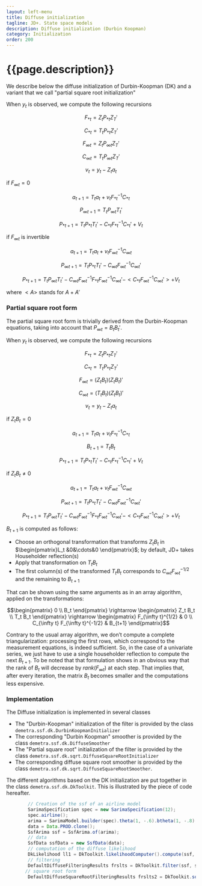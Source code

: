 ```yaml
---
layout: left-menu
title: Diffuse initialization
tagline: JD+. State space models
description: Diffuse initialization (Durbin Koopman)
category: Initialization
order: 200
---
```

# {{page.description}}

We describe below the diffuse initialization of Durbin-Koopman (DK) and a variant that we call "partial square root initialization"

When $y_t$ is observed, we compute the following recursions 

$$ F_{*t} = Z_t P_{*t} Z_T' $$

$$ C_{*t} = T_t P_{*t} Z_T' $$

$$ F_{\infty t} = Z_t P_{\infty t} Z_T' $$

$$ C_{\infty t} = T_t P_{\infty t} Z_T' $$

$$ v_t = y_t - Z_t a_t $$

if $F_{\infty t}=0$

$$ a_{t+1} = T_t a_t + v_t F_{* t}^{-1} C_{* t} $$

$$ P_{\infty t+1} = T_t P_{\infty t} T_t'$$

$$ P_{* t+1} = T_t P_{*t} T_t' - C_{*t}  F_{*t}^{-1} C_{* t}'  + V_t$$

if $F_{\infty t}$ is invertible

$$ a_{t+1} = T_t a_t + v_t F_{\infty t}^{-1} C_{\infty t} $$

$$ P_{\infty t+1} = T_t P_{* t} T_t' - C_{\infty t} F_{\infty t}^{-1}  C_{\infty t}'$$

$$ P_{* t+1} = T_t P_{\infty t} T_t' - C_{\infty t} F_{\infty t}^{-1} F_{*t} F_{\infty t}^{-1} C_{\infty t}' - < C_{* t} F_{\infty t}^{-1} C_{\infty t}'> + V_t$$

where $\lt A \gt$ stands for $A+A'$



### Partial square root form

The partial square root form is trivially derived from the Durbin-Koopman equations, taking into account that $P_{\infty t}=B_t B_t'$.  

When $y_t$ is observed, we compute the following recursions 

$$ F_{*t} = Z_t P_{*t} Z_T' $$

$$ C_{*t} = T_t P_{*t} Z_T' $$

$$ F_{\infty t} = \left(Z_t B_t \right) \left(Z_t B_t \right)' $$

$$ C_{\infty t} = \left(T_t B_t \right) \left(Z_t B_t \right)' $$

$$ v_t = y_t - Z_t a_t $$

if $Z_t B_t=0$

$$ a_{t+1} = T_t a_t + v_t F_{* t}^{-1} C_{* t} $$

$$ B_{t+1} = T_t B_t$$

$$ P_{* t+1} = T_t P_{* t} T_t' - C_{*t}  F_{*t}^{-1} C_{*t}'  + V_t$$


if $Z_t B_t \neq 0$

$$ a_{t+1} = T_t a_t + v_t F_{\infty t}^{-1} C_{\infty t} $$

$$ P_{\infty t+1} = T_t P_{* t} T_t' - C_{\infty t} F_{\infty t}^{-1}  C_{\infty t}'$$

$$ P_{* t+1} = T_t P_{\infty t} T_t' - C_{\infty t} F_{\infty t}^{-1} F_{*t} F_{\infty t}^{-1} C_{\infty t}' - < C_{* t} F_{\infty t}^{-1} C_{\infty t}'> + V_t$$

$B_{t+1}$ is computed as follows:

* Choose an orthogonal transformation that transforms $Z_t B_t$ in $\begin{pmatrix}L_t &0&\cdots&0 \end{pmatrix}$; by default, JD+ takes Householder reflection(s)
* Apply that transformation on $T_t B_t$
* The first column(s) of the transformed $T_t B_t$ corresponds to $C_{\infty t} F_{\infty t}^{-1/2}$ and the remaining to $B_{t+1}$

That can be shown using the same arguments as in an array algorithm, applied on the transformations:

$$\begin{pmatrix} 0 \\ B_t \end{pmatrix} \rightarrow \begin{pmatrix} Z_t B_t \\ T_t B_t \end{pmatrix} \rightarrow \begin{pmatrix} F_{\infty t}^{1/2} & 0 \\ C_{\infty t} F_{\infty t}^{-1/2} & B_{t+1} \end{pmatrix}$$

Contrary to the usual array algorithm, we don’t compute a complete triangularization: processing the first rows, which correspond to the measurement equations, is indeed sufficient. So, in the case of a univariate series, we just have to use a single householder reflection to compute the next $B_{t+1}$. 
To be noted that that formulation shows in an obvious way that the rank of $B_t$ will decrease by $rank(F_{\infty t})$ at each step. That implies that, after every iteration, the matrix $B_t$ becomes smaller and the computations less expensive.

### Implementation

The Diffuse initialization is implemented in several classes

* The "Durbin-Koopman" initialization of the filter is provided by the class `demetra.ssf.dk.DurbinKoopmanInitializer` 
* The corresponding "Durbin Koopman" smoother is provided by the class `demetra.ssf.dk.DiffuseSmoother` 
* The "Partial square root" initialization of the filter is provided by the class  `demetra.ssf.dk.sqrt.DiffuseSquareRootInitializer`
* The corresponding diffuse square root smoother is provided by the class  `demetra.ssf.dk.sqrt.DiffuseSquareRootSmoother`.

The different algorithms based on the DK initialization are put together in the class `demetra.ssf.dk.DkToolkit`. This is illustrated by the piece of code hereafter.

```java
        // Creation of the ssf of an airline model
        SarimaSpecification spec = new SarimaSpecification(12);
        spec.airline();
        arima = SarimaModel.builder(spec).theta(1, -.6).btheta(1, -.8).build();
        data = Data.PROD.clone();
        SsfArima ssf = SsfArima.of(arima);
        // data
        SsfData ssfData = new SsfData(data);
        // computation of the diffuse likelihood
        DkLikelihood ll1 = DkToolkit.likelihoodComputer().compute(ssf, ssfData);
        // filtering
        DefaultDiffuseFilteringResults frslts = DkToolkit.filter(ssf, ssfData, true);
       // square root form
        DefaultDiffuseSquareRootFilteringResults frslts2 = DkToolkit.sqrtFilter(ssf, ssfData, true);
```